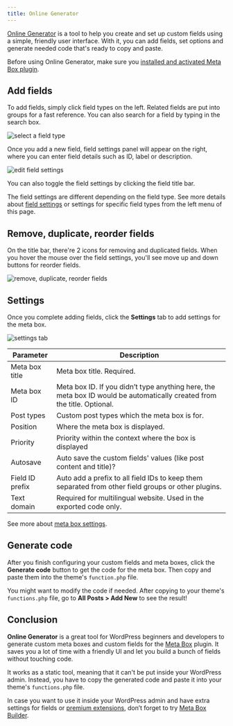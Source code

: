 ```yaml
---
title: Online Generator
---
```


[Online Generator](https://metabox.io/online-generator/) is a tool to help you create and set up custom fields using a simple, friendly user interface. With it, you can add fields, set options and generate needed code that's ready to copy and paste.

Before using Online Generator, make sure you [installed and activated Meta Box plugin](/installation/).

## Add fields

To add fields, simply click field types on the left. Related fields are put into groups for a fast reference. You can also search for a field by typing in the search box.

![select a field type](https://i.imgur.com/smn7Cd1.png)

Once you add a new field, field settings panel will appear on the right, where you can enter field details such as ID, label or description.

![edit field settings](https://i.imgur.com/JbpVTeK.png)

You can also toggle the field settings by clicking the field title bar.

The field settings are different depending on the field type. See more details about [field settings](/field-settings/) or settings for specific field types from the left menu of this page.

## Remove, duplicate, reorder fields

On the title bar, there're 2 icons for removing and duplicated fields. When you hover the mouse over the field settings, you'll see move up and down buttons for reorder fields.

![remove, duplicate, reorder fields](https://i.imgur.com/L3lpw58.png)

## Settings

Once you complete adding fields, click the **Settings** tab to add settings for the meta box.

![settings tab](https://i.imgur.com/Wzqzrrm.png)

Parameter|Description
---|---
Meta box title| Meta box title. Required.
Meta box ID| Meta box ID. If you didn’t type anything here, the meta box ID would be automatically created from the title. Optional.
Post types|Custom post types which the meta box is for.
Position|Where the meta box is displayed.
Priority|Priority within the context where the box is displayed
Autosave|Auto save the custom fields' values (like post content and title)?
Field ID prefix|Auto add a prefix to all field IDs to keep them separated from other field groups or other plugins.
Text domain|Required for multilingual website. Used in the exported code only.

See more about [meta box settings](/creating-meta-boxes/).

## Generate code

After you finish configuring your custom fields and meta boxes, click the **Generate code** button to get the code for the meta box. Then copy and paste them into the theme's `function.php` file.

You might want to modify the code if needed. After copying to your theme's `functions.php` file, go to **All Posts > Add New** to see the result!

## Conclusion

**Online Generator** is a great tool for WordPress beginners and developers to generate custom meta boxes and custom fields for the [Meta Box](https://metabox.io) plugin. It saves you a lot of time with a friendly UI and let you build a bunch of fields without touching code.

It works as a static tool, meaning that it can't be put inside your WordPress admin. Instead, you have to copy the generated code and paste it into your theme's `functions.php` file.

In case you want to use it inside your WordPress admin and have extra settings for fields or [premium extensions](https://metabox.io/plugins/), don’t forget to try [Meta Box Builder](https://metabox.io/plugins/meta-box-builder/).
